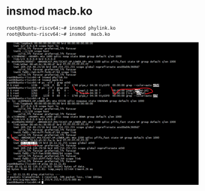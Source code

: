# insmod  macb.ko 

```
root@Ubuntu-riscv64:~# insmod phylink.ko 
root@Ubuntu-riscv64:~# insmod  macb.ko 
```

![image](https://github.com/magnate3/linux-riscv-dev/blob/main/linux-5.15.rt/drivers/net/ethernet/cadence/napi_threaded/napi.png)
